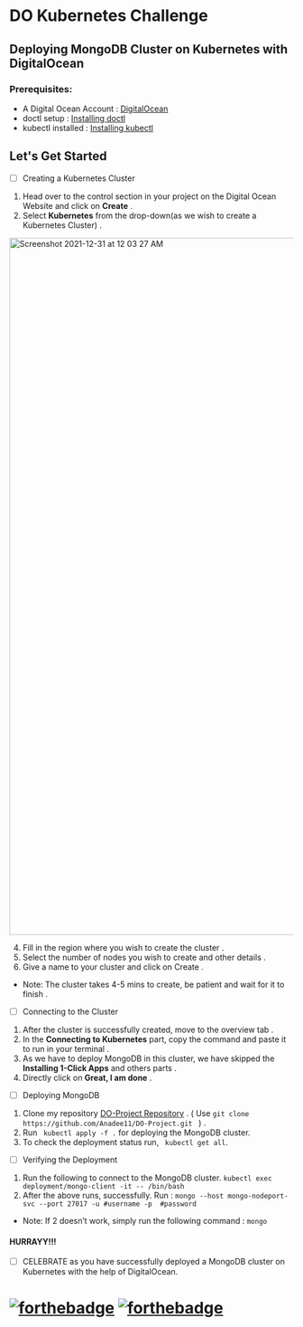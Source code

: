 # DO Kubernetes Challenge

## Deploying MongoDB Cluster on Kubernetes with DigitalOcean

### Prerequisites:
- A Digital Ocean Account : [DigitalOcean](https://www.digitalocean.com/)
- doctl setup : [Installing doctl](https://docs.digitalocean.com/reference/doctl/how-to/install/#step-1-install-doctl)
- kubectl installed : [Installing kubectl](https://kubernetes.io/docs/tasks/tools/install-kubectl/)

## Let's Get Started

- [ ] Creating a Kubernetes Cluster
1. Head over to the control section in your project on the Digital Ocean Website and click on **Create**  .
2. Select **Kubernetes** from the drop-down(as we wish to create a Kubernetes Cluster) .
 <img width="1233" alt="Screenshot 2021-12-31 at 12 03 27 AM" src="https://user-images.githubusercontent.com/73078636/147784169-fae59e4e-9169-4cfd-878d-155d659d5896.png">
 
4. Fill in the region where you wish to create the cluster .
5. Select the number of nodes you wish to create and other details .
6. Give a name to your cluster and click on Create .
- Note: The cluster takes 4-5 mins to create, be patient and wait for it to finish .

- [ ] Connecting to the Cluster
1. After the cluster is successfully created, move to the overview tab .
2. In the **Connecting to Kubernetes** part, copy the command and paste it to run in your terminal .
3. As we have to deploy MongoDB in this cluster, we have skipped the **Installing 1-Click Apps** and others parts .
4. Directly click on **Great, I am done** .

- [ ] Deploying MongoDB 
1. Clone my repository [DO-Project Repository](https://github.com/Anadee11/DO-Project) .
  ( Use `git clone https://github.com/Anadee11/DO-Project.git ` ) .
2. Run ` kubectl apply -f .` for deploying the MongoDB cluster.
3. To check the deployment status run, ` kubectl get all`.

- [ ] Verifying the Deployment
1. Run the following to connect to the MongoDB cluster.
        `kubectl exec deployment/mongo-client -it -- /bin/bash` 
2. After the above runs, successfully.  Run :
         ` mongo --host mongo-nodeport-svc --port 27017 -u #username -p  #password `

 - Note: If 2 doesn’t work, simply run the following command :
`mongo`

#### HURRAYY!!!
- [ ] CELEBRATE as you have successfully deployed a MongoDB cluster on Kubernetes with the help of DigitalOcean.
# [![forthebadge](https://forthebadge.com/images/badges/built-with-love.svg)](https://forthebadge.com) [![forthebadge](https://forthebadge.com/images/badges/built-by-developers.svg)](https://forthebadge.com)

